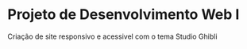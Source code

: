 # Projeto de Desenvolvimento Web I

Criação de site responsivo e acessivel com o tema Studio Ghibli
